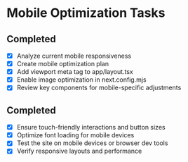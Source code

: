 # Mobile Optimization Tasks

## Completed
- [x] Analyze current mobile responsiveness
- [x] Create mobile optimization plan
- [x] Add viewport meta tag to app/layout.tsx
- [x] Enable image optimization in next.config.mjs
- [x] Review key components for mobile-specific adjustments

## Completed
- [x] Ensure touch-friendly interactions and button sizes
- [x] Optimize font loading for mobile devices
- [x] Test the site on mobile devices or browser dev tools
- [x] Verify responsive layouts and performance
